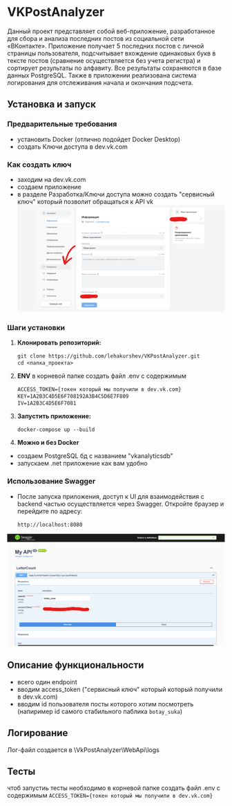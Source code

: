 # VKPostAnalyzer

Данный проект представляет собой веб-приложение, разработанное для сбора и анализа последних постов из социальной сети «ВКонтакте». Приложение получает 5 последних постов с личной страницы пользователя, подсчитывает вхождение одинаковых букв в тексте постов (сравнение осуществляется без учета регистра) и сортирует результаты по алфавиту. Все результаты сохраняются в базе данных PostgreSQL. Также в приложении реализована система логирования для отслеживания начала и окончания подсчета.

## Установка и запуск

### Предварительные требования

- установить Docker (отлично подойдет Docker Desktop)
- создать Ключи доступа в dev.vk.com

### Как создать ключ
- заходим на dev.vk.com
- создаем приложение
- в разделе Разработка/Ключи доступа можно создать "сервисный ключ" который позволит обращаться к API vk
![alt text](https://github.com/lehakurshev/VKPostAnalyzer/blob/main/pictures/1.png)

### Шаги установки

1. **Клонировать репозиторий:**
    ```
    git clone https://github.com/lehakurshev/VKPostAnalyzer.git
    cd <папка_проекта>
    ```

2. **ENV**
    в корневой папке создать файл .env с содержимым
    ```
    ACCESS_TOKEN={токен который мы получили в dev.vk.com}
    KEY=1A2B3C4D5E6F708192A3B4C5D6E7F809
    IV=1A2B3C4D5E6F7081
    ```

3. **Запустить приложение:**
    ```
    docker-compose up --build
    ```

4. **Можно и без Docker**
- создаем PostgreSQL бд с названием "vkanalyticsdb"
- запускаем .net приложение как вам удобно

### Использование Swagger

- После запуска приложения, доступ к UI для взаимодействия с backend частью осуществляется через Swagger. Откройте браузер и перейдите по адресу:
    ```
    http://localhost:8080
    ```
![alt text](https://github.com/lehakurshev/VKPostAnalyzer/blob/main/pictures/2.png)


## Описание функциональности

- всего один endpoint
- вводим access_token ("сервисный ключ" который который получили в dev.vk.com)
- вводим id пользователя посты которого хотим посмотреть (напиример id самого стабильного паблика ```botay_suka```)

## Логирование

Лог-файл создается в \VkPostAnalyzer\WebApi\logs

## Тесты

чтоб запустиь тесты необходимо в корневой папке создать файл .env с содержимым `ACCESS_TOKEN={токен который мы получили в dev.vk.com}`
